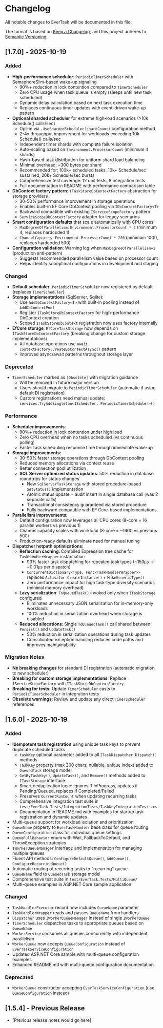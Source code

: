 # Changelog

All notable changes to EverTask will be documented in this file.

The format is based on [Keep a Changelog](https://keepachangelog.com/en/1.0.0/),
and this project adheres to [Semantic Versioning](https://semver.org/spec/v2.0.0.html).

## [1.7.0] - 2025-10-19

### Added
- **High-performance scheduler**: `PeriodicTimerScheduler` with SemaphoreSlim-based wake-up signaling
  - 90%+ reduction in lock contention compared to `TimerScheduler`
  - Zero CPU usage when task queue is empty (sleeps until new task scheduled)
  - Dynamic delay calculation based on next task execution time
  - Replaces continuous timer updates with event-driven wake-up pattern
- **Optional sharded scheduler** for extreme high-load scenarios (>10k Schedule() calls/sec)
  - Opt-in via `.UseShardedScheduler(shardCount)` configuration method
  - 2-4x throughput improvement for workloads exceeding 10k Schedule() calls/sec
  - Independent timer shards with complete failure isolation
  - Auto-scaling based on `Environment.ProcessorCount` (minimum 4 shards)
  - Hash-based task distribution for uniform shard load balancing
  - Minimal overhead: ~300 bytes per shard
  - Recommended for: 100k+ scheduled tasks, 10k+ Schedule/sec sustained, 20k+ Schedule/sec bursts
  - Comprehensive test coverage: 12 unit tests, 8 integration tests
  - Full documentation in README with performance comparison table
- **DbContext factory pattern**: `ITaskStoreDbContextFactory` abstraction for storage providers
  - 30-50% performance improvement in storage operations
  - Enables built-in EF Core DbContext pooling via `IDbContextFactory<T>`
  - Backward compatible with existing `IServiceScopeFactory` pattern
  - `ServiceScopeDbContextFactory` adapter for legacy scenarios
- **Smart configuration defaults** that scale automatically with CPU cores:
  - `MaxDegreeOfParallelism`: `Environment.ProcessorCount * 2` (minimum 4, replaces hardcoded 1)
  - `ChannelCapacity`: `Environment.ProcessorCount * 200` (minimum 1000, replaces hardcoded 500)
- **Configuration validation**: Warning log when `MaxDegreeOfParallelism=1` (production anti-pattern)
  - Suggests recommended parallelism value based on processor count
  - Helps identify suboptimal configurations in development and staging

### Changed
- **Default scheduler**: `PeriodicTimerScheduler` now registered by default (replaces `TimerScheduler`)
- **Storage implementations** (SqlServer, Sqlite):
  - Use `AddDbContextFactory<T>` with built-in pooling instead of `AddDbContextPool`
  - Register `ITaskStoreDbContextFactory` for high-performance DbContext creation
  - Scoped `ITaskStoreDbContext` registration now uses factory internally
- **EfCore storage**: `EfCoreTaskStorage` now depends on `ITaskStoreDbContextFactory` (breaking change for custom storage implementations)
  - All database operations use `await contextFactory.CreateDbContextAsync()` pattern
  - Improved async/await patterns throughout storage layer

### Deprecated
- `TimerScheduler` marked as `[Obsolete]` with migration guidance
  - Will be removed in future major version
  - Users should migrate to `PeriodicTimerScheduler` (automatic if using default DI registration)
  - Custom registrations need manual update: `services.TryAddSingleton<IScheduler, PeriodicTimerScheduler>()`

### Performance
- **Scheduler improvements**:
  - 90%+ reduction in lock contention under high load
  - Zero CPU overhead when no tasks scheduled (vs continuous polling)
  - Faster task scheduling response time through immediate wake-up
- **Storage improvements**:
  - 30-50% faster storage operations through DbContext pooling
  - Reduced memory allocations via context reuse
  - Better connection pool utilization
  - **SQL Server optimized status updates**: 50% reduction in database roundtrips for status changes
    - New `SqlServerTaskStorage` with stored procedure-based `SetStatus()` implementation
    - Atomic status update + audit insert in single database call (was 2 separate calls)
    - Transactional consistency guaranteed via stored procedure
    - Fully backward compatible with EF Core-based implementations
- **Parallelism improvements**:
  - Default configuration now leverages all CPU cores (8-core = 16 parallel workers vs previous 1)
  - Channel capacity scales with workload (8-core = ~1600 vs previous 500)
  - Production-ready defaults eliminate need for manual tuning
- **Dispatcher hotpath optimizations**:
  - **Reflection caching**: Compiled Expression tree cache for `TaskHandlerWrapper` instantiation
    - 93% faster task dispatching for repeated task types (~150μs → ~0.01μs per dispatch)
    - `ConcurrentDictionary<Type, Func<TaskHandlerWrapper>>` replaces `Activator.CreateInstance()` + `MakeGenericType()`
    - Zero performance impact for high task-type diversity scenarios (minimal memory overhead)
  - **Lazy serialization**: `ToQueuedTask()` invoked only when `ITaskStorage` configured
    - Eliminates unnecessary JSON serialization for in-memory-only workloads
    - 100% reduction in serialization overhead when storage is disabled
  - **Reduced allocations**: Single `ToQueuedTask()` call shared between `Persist()` and `UpdateTask()`
    - 50% reduction in serialization operations during task updates
    - Consolidated exception handling reduces code paths and improves maintainability

### Migration Notes
- **No breaking changes** for standard DI registration (automatic migration to new scheduler)
- **Breaking for custom storage implementations**: Replace `IServiceScopeFactory` with `ITaskStoreDbContextFactory`
- **Breaking for tests**: Update `TimerScheduler` casts to `PeriodicTimerScheduler` in integration tests
- **Obsolete warnings**: Review and update any direct `TimerScheduler` references

## [1.6.0] - 2025-10-19

### Added
- **Idempotent task registration** using unique task keys to prevent duplicate scheduled tasks
  - `taskKey` optional parameter added to all `ITaskDispatcher.Dispatch()` methods
  - `TaskKey` property (max 200 chars, nullable, unique index) added to `QueuedTask` storage model
  - `GetByTaskKey()`, `UpdateTask()`, and `Remove()` methods added to `ITaskStorage` interface
  - Smart deduplication logic: ignores if InProgress, updates if Pending/Queued, replaces if Completed/Failed
  - Preserves `CurrentRunCount` when updating recurring tasks
  - Comprehensive integration test suite in `test/EverTask.Tests/IntegrationTests/TaskKeyIntegrationTests.cs`
  - Documentation in README.md with examples for startup task registration and dynamic updates
- Multi-queue support for workload isolation and prioritization
- `QueueName` property to `EverTaskHandler` base class for queue routing
- `QueueConfiguration` class for individual queue settings
- `QueueFullBehavior` enum with Wait, FallbackToDefault, and ThrowException strategies
- `IWorkerQueueManager` interface and implementation for managing multiple queues
- Fluent API methods: `ConfigureDefaultQueue()`, `AddQueue()`, `ConfigureRecurringQueue()`
- Automatic routing of recurring tasks to "recurring" queue
- `QueueName` field to `QueuedTask` storage model
- Comprehensive test suite in `test/EverTask.Tests/MultiQueue/`
- Multi-queue examples in ASP.NET Core sample application

### Changed
- `TaskHandlerExecutor` record now includes `QueueName` parameter
- `TaskHandlerWrapper` reads and passes `QueueName` from handlers
- `Dispatcher` uses `IWorkerQueueManager` instead of single `IWorkerQueue`
- `TimerScheduler` dispatches tasks to appropriate queues based on `QueueName`
- `WorkerService` consumes all queues concurrently with independent parallelism
- `WorkerQueue` now accepts `QueueConfiguration` instead of `EverTaskServiceConfiguration`
- Updated ASP.NET Core sample with multi-queue configuration examples
- Enhanced README.md with multi-queue configuration documentation

### Deprecated
- `WorkerQueue` constructor accepting `EverTaskServiceConfiguration` (use `QueueConfiguration` instead)

## [1.5.4] - Previous Release
- [Previous release notes would go here]